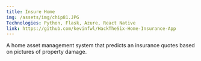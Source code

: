 ```yaml
---
title: Insure Home
img: /assets/img/chip81.JPG
Technologies: Python, Flask, Azure, React Native
link: https://github.com/kevinfwl/HackTheSix-Home-Insurance-App
---
```


A home asset management system that predicts an insurance quotes based on pictures of property damage.